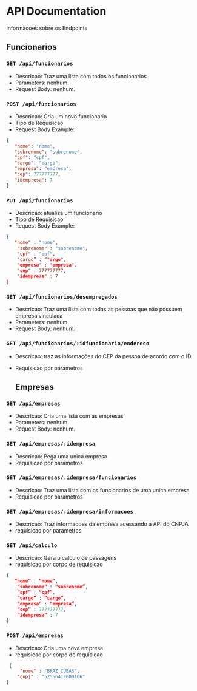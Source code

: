 # API Documentation

Informacoes sobre os Endpoints

## Funcionarios

### `GET /api/funcionarios`

- Descricao: Traz uma lista com todos os funcionarios
- Parameters: nenhum.
- Request Body: nenhum.

### `POST /api/funcionarios`

- Descricao: Cria um novo funcionario
- Tipo de Requisicao
- Request Body Example:
```json
{
   "nome": "nome",
   "sobrenome": "sobrenome",
   "cpf": "cpf",
   "cargo": "cargo",
   "empresa": "empresa",
   "cep": 777777777,
   "idempresa": 7
}
```

### `PUT /api/funcionarios`

- Descricao: atualiza um funcionario
- Tipo de Requisicao
- Request Body Example:
```json
{
   "nome" : "nome",
    "sobrenome" : "sobrenome",
    "cpf" : "cpf",
    "cargo” : “"argo",
    "empresa" : "empresa",
    "cep" : 777777777,
    "idempresa" : 7
}
```

### `GET /api/funcionarios/desempregados`
- Descricao: Traz uma lista com todas as pessoas que não possuem empresa vinculada
- Parameters: nenhum.
- Request Body: nenhum.



### `GET /api/funcionarios/:idfuncionario/endereco`
- Descricao: traz as informações do CEP da pessoa de acordo com o ID
- Requisicao por parametros

  
  ## Empresas

### `GET /api/empresas`
- Descricao: Cria uma lista com as empresas
- Parameters: nenhum.
- Request Body: nenhum.

### `GET /api/empresas/:idempresa`
- Descricao: Pega uma unica empresa
- Requisicao por parametros


### `GET /api/empresas/:idempresa/funcionarios`
- Descricao: Traz uma lista com os funcionarios de uma unica empresa
- Requisicao por parametros


### `GET /api/empresas/:idempresa/informacoes`
- Descricao: Traz informacoes da empresa acessando a API do CNPJA
- requisicao por parametros

### `GET /api/calculo`
- Descricao: Gera o calculo de passagens
- requisicao por corpo de requisicao
```json
{
   “nome” : “nome”,
    “sobrenome” : “sobrenome”,
    “cpf” : “cpf”,
    “cargo” : “cargo”,
    “empresa” : “empresa”,
    “cep” : 777777777,
    “idempresa” : 7
}
```

### `POST /api/empresas`
- Descricao: Cria uma nova empresa
- requisicao por corpo de requisicao
```json
 {
     "nome" : "BRAZ CUBAS",
    "cnpj" : "52556412000106"
}
```








